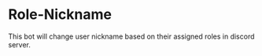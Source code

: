 # Role-Nickname
This bot will change user nickname based on their assigned roles in discord server.
